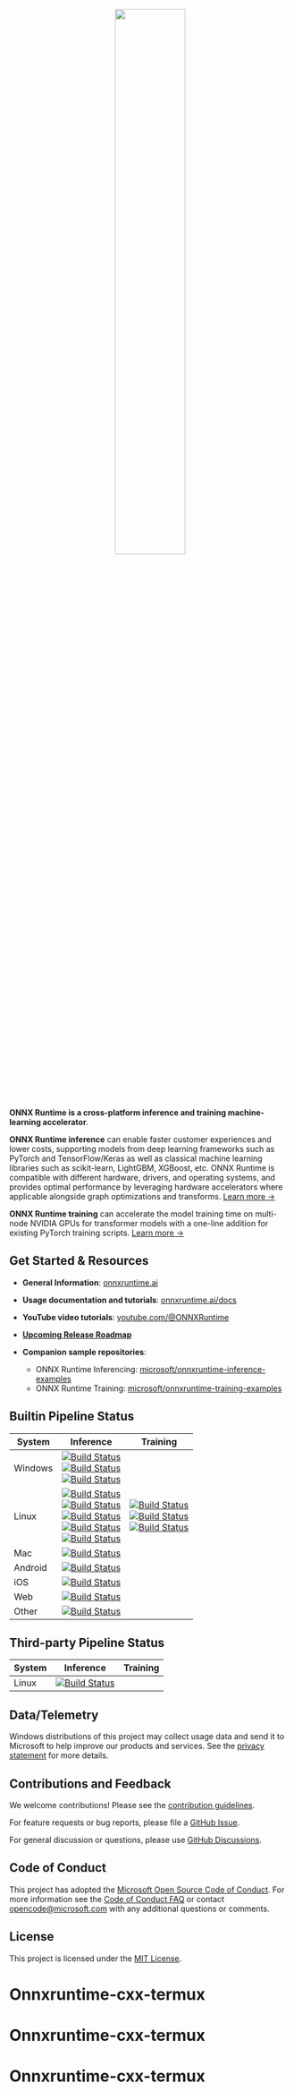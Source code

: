 <p align="center"><img width="50%" src="docs/images/ONNX_Runtime_logo_dark.png" /></p>

**ONNX Runtime is a cross-platform inference and training machine-learning accelerator**.

**ONNX Runtime inference** can enable faster customer experiences and lower costs, supporting models from deep learning frameworks such as PyTorch and TensorFlow/Keras as well as classical machine learning libraries such as scikit-learn, LightGBM, XGBoost, etc. ONNX Runtime is compatible with different hardware, drivers, and operating systems, and provides optimal performance by leveraging hardware accelerators where applicable alongside graph optimizations and transforms. [Learn more &rarr;](https://www.onnxruntime.ai/docs/#onnx-runtime-for-inferencing)

**ONNX Runtime training** can accelerate the model training time on multi-node NVIDIA GPUs for transformer models with a one-line addition for existing PyTorch training scripts. [Learn more &rarr;](https://www.onnxruntime.ai/docs/#onnx-runtime-for-training)

## Get Started & Resources

* **General Information**: [onnxruntime.ai](https://onnxruntime.ai)

* **Usage documentation and tutorials**: [onnxruntime.ai/docs](https://onnxruntime.ai/docs)

* **YouTube video tutorials**: [youtube.com/@ONNXRuntime](https://www.youtube.com/@ONNXRuntime)

* [**Upcoming Release Roadmap**](https://github.com/microsoft/onnxruntime/wiki/Upcoming-Release-Roadmap)

* **Companion sample repositories**:
  - ONNX Runtime Inferencing: [microsoft/onnxruntime-inference-examples](https://github.com/microsoft/onnxruntime-inference-examples)
  - ONNX Runtime Training: [microsoft/onnxruntime-training-examples](https://github.com/microsoft/onnxruntime-training-examples)

## Builtin Pipeline Status

|System|Inference|Training|
|---|---|---|
|Windows|[![Build Status](https://dev.azure.com/onnxruntime/onnxruntime/_apis/build/status/Windows%20CPU%20CI%20Pipeline?label=Windows+CPU)](https://dev.azure.com/onnxruntime/onnxruntime/_build/latest?definitionId=9)<br>[![Build Status](https://dev.azure.com/onnxruntime/onnxruntime/_apis/build/status/Windows%20GPU%20CI%20Pipeline?label=Windows+GPU)](https://dev.azure.com/onnxruntime/onnxruntime/_build/latest?definitionId=10)<br>[![Build Status](https://dev.azure.com/onnxruntime/onnxruntime/_apis/build/status/Windows%20GPU%20TensorRT%20CI%20Pipeline?label=Windows+GPU+TensorRT)](https://dev.azure.com/onnxruntime/onnxruntime/_build/latest?definitionId=47)||
|Linux|[![Build Status](https://dev.azure.com/onnxruntime/onnxruntime/_apis/build/status/Linux%20CPU%20CI%20Pipeline?label=Linux+CPU)](https://dev.azure.com/onnxruntime/onnxruntime/_build/latest?definitionId=11)<br>[![Build Status](https://dev.azure.com/onnxruntime/onnxruntime/_apis/build/status/Linux%20CPU%20Minimal%20Build%20E2E%20CI%20Pipeline?label=Linux+CPU+Minimal+Build)](https://dev.azure.com/onnxruntime/onnxruntime/_build/latest?definitionId=64)<br>[![Build Status](https://dev.azure.com/onnxruntime/onnxruntime/_apis/build/status/Linux%20GPU%20CI%20Pipeline?label=Linux+GPU)](https://dev.azure.com/onnxruntime/onnxruntime/_build/latest?definitionId=12)<br>[![Build Status](https://dev.azure.com/onnxruntime/onnxruntime/_apis/build/status/Linux%20GPU%20TensorRT%20CI%20Pipeline?label=Linux+GPU+TensorRT)](https://dev.azure.com/onnxruntime/onnxruntime/_build/latest?definitionId=45)<br>[![Build Status](https://dev.azure.com/onnxruntime/onnxruntime/_apis/build/status/Linux%20OpenVINO%20CI%20Pipeline?label=Linux+OpenVINO)](https://dev.azure.com/onnxruntime/onnxruntime/_build/latest?definitionId=55)|[![Build Status](https://dev.azure.com/onnxruntime/onnxruntime/_apis/build/status/orttraining-linux-ci-pipeline?label=Linux+CPU+Training)](https://dev.azure.com/onnxruntime/onnxruntime/_build/latest?definitionId=86)<br>[![Build Status](https://dev.azure.com/onnxruntime/onnxruntime/_apis/build/status/orttraining-linux-gpu-ci-pipeline?label=Linux+GPU+Training)](https://dev.azure.com/onnxruntime/onnxruntime/_build/latest?definitionId=84)<br>[![Build Status](https://dev.azure.com/onnxruntime/onnxruntime/_apis/build/status/orttraining/orttraining-ortmodule-distributed?label=Training+Distributed)](https://dev.azure.com/onnxruntime/onnxruntime/_build/latest?definitionId=148)|
|Mac|[![Build Status](https://dev.azure.com/onnxruntime/onnxruntime/_apis/build/status/MacOS%20CI%20Pipeline?label=MacOS+CPU)](https://dev.azure.com/onnxruntime/onnxruntime/_build/latest?definitionId=13)||
|Android|[![Build Status](https://dev.azure.com/onnxruntime/onnxruntime/_apis/build/status/Android%20CI%20Pipeline?label=Android)](https://dev.azure.com/onnxruntime/onnxruntime/_build/latest?definitionId=53)||
|iOS|[![Build Status](https://dev.azure.com/onnxruntime/onnxruntime/_apis/build/status/iOS%20CI%20Pipeline?label=iOS)](https://dev.azure.com/onnxruntime/onnxruntime/_build/latest?definitionId=134)||
|Web|[![Build Status](https://dev.azure.com/onnxruntime/onnxruntime/_apis/build/status/ONNX%20Runtime%20Web%20CI%20Pipeline?label=Web)](https://dev.azure.com/onnxruntime/onnxruntime/_build/latest?definitionId=161)||
|Other|[![Build Status](https://dev.azure.com/onnxruntime/onnxruntime/_apis/build/status/onnxruntime-binary-size-checks-ci-pipeline?repoName=microsoft%2Fonnxruntime&label=Binary+Size+Check)](https://dev.azure.com/onnxruntime/onnxruntime/_build/latest?definitionId=187&repoName=microsoft%2Fonnxruntime)||

## Third-party Pipeline Status

|System|Inference|Training|
|---|---|---|
|Linux|[![Build Status](https://github.com/Ascend/onnxruntime/actions/workflows/build-and-test.yaml/badge.svg)](https://github.com/Ascend/onnxruntime/actions/workflows/build-and-test.yaml)||

## Data/Telemetry

Windows distributions of this project may collect usage data and send it to Microsoft to help improve our products and services. See the [privacy statement](docs/Privacy.md) for more details.

## Contributions and Feedback

We welcome contributions! Please see the [contribution guidelines](CONTRIBUTING.md).

For feature requests or bug reports, please file a [GitHub Issue](https://github.com/Microsoft/onnxruntime/issues).

For general discussion or questions, please use [GitHub Discussions](https://github.com/microsoft/onnxruntime/discussions).

## Code of Conduct

This project has adopted the [Microsoft Open Source Code of Conduct](https://opensource.microsoft.com/codeofconduct/).
For more information see the [Code of Conduct FAQ](https://opensource.microsoft.com/codeofconduct/faq/)
or contact [opencode@microsoft.com](mailto:opencode@microsoft.com) with any additional questions or comments.

## License

This project is licensed under the [MIT License](LICENSE).
# Onnxruntime-cxx-termux
# Onnxruntime-cxx-termux
# Onnxruntime-cxx-termux
